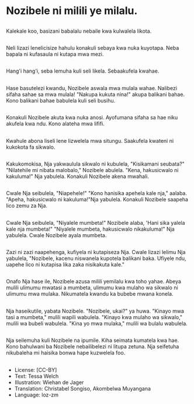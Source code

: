 # Nozibele ni milili ye milalu.

##
Kalekale koo, basizani babalalu nebaile kwa kulwalela likota.

##
Neli lizazi lenelicisize hahulu konakuli sebaya kwa nuka kuyotapa. Neba bapala ni kufasaula ni kutapa mwa mezi.

##
Hang'i hang'i, seba lemuha kuli seli likela. Sebaakufela kwahae.

##
Hase basutelezi kwandu, Nozibele aswala mwa mulala wahae. Nalibezi sifaha sahae sa mwa mulala! "Nakupa kukuta nina!" akupa balikani bahae. Kono balikani bahae babulela kuli seli busihu.

##
Konakuli Nozibele akuta kwa nuka anosi. Ayofumana sifaha sa hae niku akufela kwa ndu. Kono alateha mwa lififi.

##
Kwahule abona liseli lene lizwelela mwa situngu. Saakufela kwateni ni kukokota fa sikwalo.

##
Kakukomokisa, Nja yakwaulula sikwalo ni kubulela, "Kisikamani seubata?" "Nilatehile mi nibata malobalo," Nozibele abulela. "Kena, hakusicwalo ni kakuluma!" Nja yabulela. Konakuli Nozibele akena mwahali.

##
Cwale Nja seibulela, "Niapehele!" "Kono hanisika apehela kale nja," aalaba. "Apeha, hakusicwalo ni kakuluma!"Nja yabulela. Konakuli Nozibele saapeha lico zemu za Nja.

##
Cwale Nja seibulela, "Niyalele mumbeta!" Nozibele alaba, 'Hani sika yalela kale nja mumbeta!" "Niyalele mumbeta, hakusicwalo nikakuluma!" Nja yabulela. Cwale Nozibele ayala mumbeta.

##
Zazi ni zazi naapehenga, kufiyela ni kutapiseza Nja. Cwale lizazi lelimu Nja yabulela, "Nozibele, kacenu niswanela kupotela balikani baka. Ufiyele ndu, uapehe lico ni kutapisa lika zaka nisikakuta kale."

##
Onafo Nja hase ile, Nozibele azusa milili yemilalu kwa toho yahae. Abeya mulili ulimumu mwatasi a mumbeta, ulimumu kwa mulaho wa sikwalo ni ulimumu mwa mulaka. Nikumatela kwandu ka bubebe mwana konela.

##
Nja haseikutile, yabata Nozibele. "Nozibele, ukai?" ya huwa. "Kinayo mwa tasi a mumbeta," mulili wapili wabulela. "Kinayo kwa mulaho wa sikwalo," mulili wa bubeli wabulela. "Kina yo mwa mulaka," mulili wa bulalu wabulela.

##
Nja seilemuha kuli Nozibele na ipumile. Kiha seimata kumatela kwa hae. Kono bahulwani ba Nozibele nebailibelezi ni litupa zetuna. Nja seifetuha nikubaleha mi haisika bonwa hape kuzwelela foo.

##
* License: [CC-BY]
* Text: Tessa Welch
* Illustration: Wiehan de Jager
* Translation: Christabel Songiso, Akombelwa Muyangana
* Language: loz-zm
